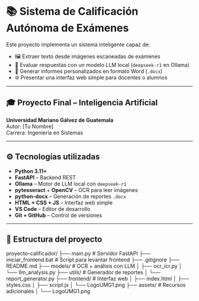 # 📚 Sistema de Calificación Autónoma de Exámenes

Este proyecto implementa un sistema inteligente capaz de:

- 🖼️ Extraer texto desde imágenes escaneadas de exámenes
- 🧠 Evaluar respuestas con un modelo LLM local (`deepseek-r1` en Ollama)
- 📄 Generar informes personalizados en formato Word (`.docx`)
- 🌐 Presentar una interfaz web simple para docentes o alumnos

---

## 🎓 Proyecto Final – Inteligencia Artificial  
**Universidad Mariano Gálvez de Guatemala**  
Autor: [Tu Nombre]  
Carrera: Ingeniería en Sistemas

---

## ⚙️ Tecnologías utilizadas

- **Python 3.11+**
- **FastAPI** – Backend REST
- **Ollama** – Motor de LLM local con `deepseek-r1`
- **pytesseract** + **OpenCV** – OCR para leer imágenes
- **python-docx** – Generación de reportes `.docx`
- **HTML + CSS + JS** – Interfaz web simple
- **VS Code** – Editor de desarrollo
- **Git + GitHub** – Control de versiones

---

## 📁 Estructura del proyecto

proyecto-calificador/
├── main.py # Servidor FastAPI
├── iniciar_frontend.bat # Script para levantar frontend
├── .gitignore
├── README.md
├── models/ # OCR + análisis con LLM
│ ├── ocr_icr.py
│ └── llm_analysis.py
├── utils/ # Generador de reportes
│ └── report_generator.py
├── frontend/ # Interfaz web
│ ├── index.html
│ ├── styles.css
│ ├── script.js
│ └── LogoUMG1.png
├── assets/ # Recursos adicionales
│ └── LogoUMG1.png
